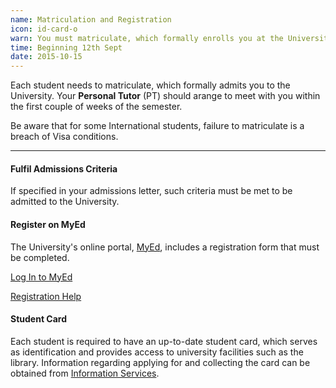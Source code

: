 ```yaml
---
name: Matriculation and Registration
icon: id-card-o
warn: You must matriculate, which formally enrolls you at the University.
time: Beginning 12th Sept
date: 2015-10-15
---
```


Each student needs to matriculate, which formally admits you to the University. Your **Personal Tutor**
(PT) should arange to meet with you within the first couple of weeks of the semester.

Be aware that for some International students, failure to matriculate is a breach of Visa conditions.

<hr>

#### Fulfil Admissions Criteria

If specified in your admissions letter, such criteria must be met to be admitted to the University.

#### Register on MyEd

The University's online portal, [MyEd](https://www.myed.ed.ac.uk/), includes a registration form that must be completed.


<div class="btn-group">
<a class="btn btn-default" href="https://www.myed.ed.ac.uk/">
    Log In to MyEd
</a>

<a class="btn btn-default" 
    href="http://www.ed.ac.uk/student-systems/support-guidance/students/online-registration">
    Registration Help
</a>
</div>

#### Student Card

Each student is required to have an up-to-date student card, which serves as identification and provides access to university facilities such as the library. Information regarding applying for and collecting the card can be obtained from [Information Services](http://www.ed.ac.uk/information-services/help-consultancy/card/getting-first-card).
